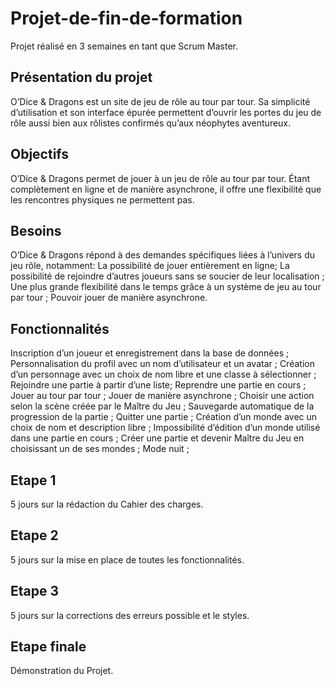 # Projet-de-fin-de-formation

Projet réalisé en 3 semaines en tant que Scrum Master.

## Présentation du projet 

O’Dice & Dragons est un site de jeu de rôle au tour par tour. Sa simplicité d’utilisation et son interface épurée permettent d’ouvrir les portes du jeu de rôle aussi bien aux rôlistes confirmés qu’aux néophytes aventureux.

## Objectifs

O’Dice & Dragons permet de jouer à un jeu de rôle au tour par tour. Étant complètement en ligne et de manière asynchrone, il offre une flexibilité que les rencontres physiques ne permettent pas.

## Besoins

O’Dice & Dragons répond à des demandes spécifiques liées à l’univers du jeu rôle, notamment:
La possibilité de jouer entièrement en ligne; 
La possibilité de rejoindre d’autres joueurs sans se soucier de leur localisation ;
Une plus grande flexibilité dans le temps grâce à un système de jeu au tour par tour ;
Pouvoir jouer de manière asynchrone.

## Fonctionnalités

Inscription d’un joueur et enregistrement dans la base de données ;
Personnalisation du profil avec un nom d’utilisateur et un avatar ;
Création d’un personnage avec un choix de nom libre et une classe à sélectionner ;
Rejoindre une partie à partir d’une liste;
Reprendre une partie en cours ;
Jouer au tour par tour ;
Jouer de manière asynchrone ;
Choisir une action selon la scène créée par le Maître du Jeu ;
Sauvegarde automatique de la progression de la partie ;
Quitter une partie ;
Création d’un monde avec un choix de nom et description libre ;
Impossibilité d’édition d’un monde utilisé dans une partie en cours ;
Créer une partie et devenir Maître du Jeu en choisissant un de ses mondes ;
Mode nuit ;

## Etape 1

5 jours sur la rédaction du Cahier des charges.

## Etape 2

5 jours sur la mise en place de toutes les fonctionnalités.

## Etape 3 

5 jours sur la corrections des erreurs possible et le styles.

## Etape finale

Démonstration du Projet.

